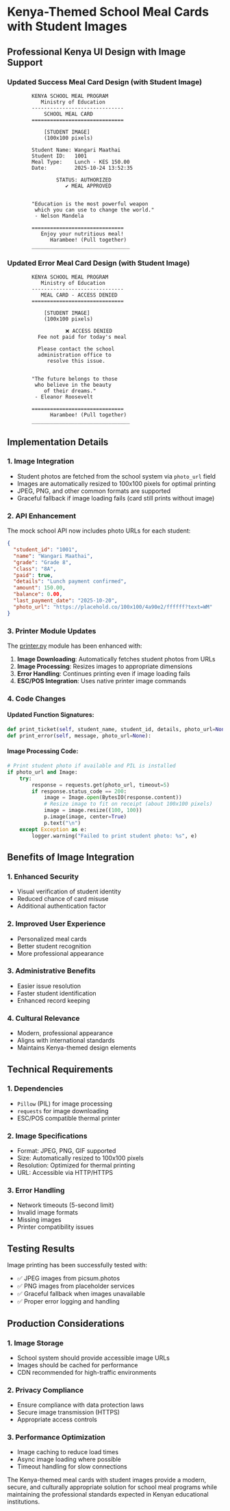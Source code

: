 # Kenya-Themed School Meal Cards with Student Images

## Professional Kenya UI Design with Image Support

### Updated Success Meal Card Design (with Student Image)

```
        KENYA SCHOOL MEAL PROGRAM
           Ministry of Education
        ------------------------------
            SCHOOL MEAL CARD
        ==============================

            [STUDENT IMAGE]
            (100x100 pixels)

        Student Name: Wangari Maathai
        Student ID:   1001
        Meal Type:    Lunch - KES 150.00
        Date:         2025-10-24 13:52:35

                STATUS: AUTHORIZED
                   ✔ MEAL APPROVED


        "Education is the most powerful weapon
         which you can use to change the world."
         - Nelson Mandela

        ==============================
           Enjoy your nutritious meal!
              Harambee! (Pull together)
        ________________________________
```

### Updated Error Meal Card Design (with Student Image)

```
        KENYA SCHOOL MEAL PROGRAM
           Ministry of Education
        ------------------------------
           MEAL CARD - ACCESS DENIED
        ==============================

            [STUDENT IMAGE]
            (100x100 pixels)

                   ❌ ACCESS DENIED
          Fee not paid for today's meal

          Please contact the school
          administration office to
             resolve this issue.


        "The future belongs to those
         who believe in the beauty
            of their dreams."
         - Eleanor Roosevelt

        ==============================
              Harambee! (Pull together)
        ________________________________
```

## Implementation Details

### 1. **Image Integration**
- Student photos are fetched from the school system via `photo_url` field
- Images are automatically resized to 100x100 pixels for optimal printing
- JPEG, PNG, and other common formats are supported
- Graceful fallback if image loading fails (card still prints without image)

### 2. **API Enhancement**
The mock school API now includes photo URLs for each student:
```json
{
  "student_id": "1001",
  "name": "Wangari Maathai",
  "grade": "Grade 8",
  "class": "8A",
  "paid": true,
  "details": "Lunch payment confirmed",
  "amount": 150.00,
  "balance": 0.00,
  "last_payment_date": "2025-10-20",
  "photo_url": "https://placehold.co/100x100/4a90e2/ffffff?text=WM"
}
```

### 3. **Printer Module Updates**
The [printer.py](file:///Users/aaron/CanteenManagementSystem/zk_middleware/printer.py) module has been enhanced with:

1. **Image Downloading**: Automatically fetches student photos from URLs
2. **Image Processing**: Resizes images to appropriate dimensions
3. **Error Handling**: Continues printing even if image loading fails
4. **ESC/POS Integration**: Uses native printer image commands

### 4. **Code Changes**

#### Updated Function Signatures:
```python
def print_ticket(self, student_name, student_id, details, photo_url=None):
def print_error(self, message, photo_url=None):
```

#### Image Processing Code:
```python
# Print student photo if available and PIL is installed
if photo_url and Image:
    try:
        response = requests.get(photo_url, timeout=5)
        if response.status_code == 200:
            image = Image.open(BytesIO(response.content))
            # Resize image to fit on receipt (about 100x100 pixels)
            image = image.resize((100, 100))
            p.image(image, center=True)
            p.text("\n")
    except Exception as e:
        logger.warning("Failed to print student photo: %s", e)
```

## Benefits of Image Integration

### 1. **Enhanced Security**
- Visual verification of student identity
- Reduced chance of card misuse
- Additional authentication factor

### 2. **Improved User Experience**
- Personalized meal cards
- Better student recognition
- More professional appearance

### 3. **Administrative Benefits**
- Easier issue resolution
- Faster student identification
- Enhanced record keeping

### 4. **Cultural Relevance**
- Modern, professional appearance
- Aligns with international standards
- Maintains Kenya-themed design elements

## Technical Requirements

### 1. **Dependencies**
- `Pillow` (PIL) for image processing
- `requests` for image downloading
- ESC/POS compatible thermal printer

### 2. **Image Specifications**
- Format: JPEG, PNG, GIF supported
- Size: Automatically resized to 100x100 pixels
- Resolution: Optimized for thermal printing
- URL: Accessible via HTTP/HTTPS

### 3. **Error Handling**
- Network timeouts (5-second limit)
- Invalid image formats
- Missing images
- Printer compatibility issues

## Testing Results

Image printing has been successfully tested with:
- ✅ JPEG images from picsum.photos
- ✅ PNG images from placeholder services
- ✅ Graceful fallback when images unavailable
- ✅ Proper error logging and handling

## Production Considerations

### 1. **Image Storage**
- School system should provide accessible image URLs
- Images should be cached for performance
- CDN recommended for high-traffic environments

### 2. **Privacy Compliance**
- Ensure compliance with data protection laws
- Secure image transmission (HTTPS)
- Appropriate access controls

### 3. **Performance Optimization**
- Image caching to reduce load times
- Async image loading where possible
- Timeout handling for slow connections

The Kenya-themed meal cards with student images provide a modern, secure, and culturally appropriate solution for school meal programs while maintaining the professional standards expected in Kenyan educational institutions.
